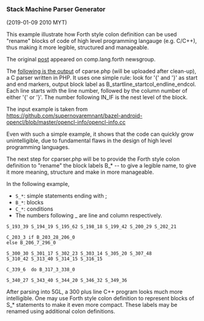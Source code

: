 ### Stack Machine Parser Generator

(2019-01-09 2010 MYT)

This example illustrate how Forth style colon definition can be used "rename" blocks of code of high level programming langauge (e.g. C/C++), thus making it more legible, structured and manageable.

The original [post](https://groups.google.com/forum/#!topic/comp.lang.forth/cAZURahAnzg) appeared on comp.lang.forth newsgroup.

The [following is the output](https://github.com/udexon/5CSM/blob/master/SMPG/o_blocks) of cparse.php (will be uploaded after clean-up), a C parser written in PHP. It uses one simple rule: look for '{' and '}' as start and end markers, output block label as B_startline_startcol_endline_endcol. Each line starts with the line number, followed by the column number of either '{' or '}'. The number following IN_IF is the nest level of the block.

The input example is taken from https://github.com/supernovaremnant/bazel-android-opencl/blob/master/opencl-info/opencl-info.cc

Even with such a simple example, it shows that the code can quickly grow unintelligible, due to fundamental flaws in the design of high level programming languages.

The next step for cparser.php will be to provide the Forth style colon definition to "rename" the block labels B_* -- to give a legible name, to give it more meaning, structure and make in more manageable.

In the following example, 

- `S_*`: simple statements ending with ;
- `B_*`: blocks
- `C_*`: conditions
- The numbers following _ are line and column respectively.

```
S_193_39 S_194_19 S_195_62 S_198_18 S_199_42 S_200_29 S_202_21 

C_203_3 if B_203_28_206_0  
else B_206_7_296_0 

S_300_30 S_301_17 S_302_23 S_303_14 S_305_20 S_307_48 
S_310_42 S_313_40 S_314_15 S_316_15 

C_339_6  do B_317_3_338_0  

S_340_27 S_343_40 S_344_20 S_346_32 S_349_36 
```

After parsing into 5GL, a 300 plus line C++ program looks much more intelligible. One may use Forth style colon definition to represent blocks of S_* statements to make it even more compact. These labels may be renamed using additional colon definitions.

